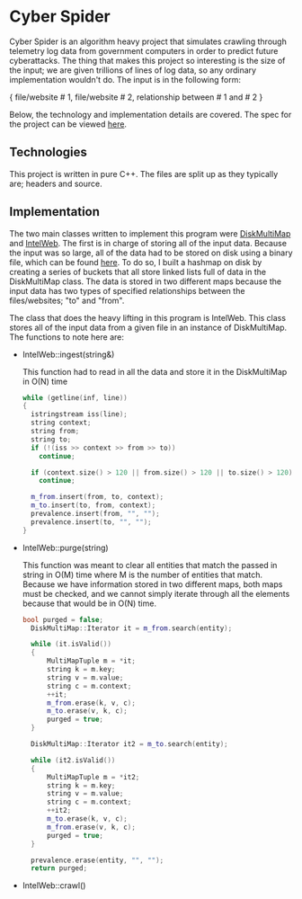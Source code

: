 # Cyber Spider

Cyber Spider is an algorithm heavy project that simulates crawling through telemetry log data from government computers in order to predict future cyberattacks. The thing that makes this project so interesting is the size of the input; we are given trillions of lines of log data, so any ordinary implementation wouldn't do. The input is in the following form:

{ file/website # 1, file/website # 2, relationship between # 1 and # 2 }

Below, the technology and implementation details are covered. The spec for the project can be viewed [here][spec].

## Technologies

This project is written in pure C++. The files are split up as they typically are; headers and source.

## Implementation

The two main classes written to implement this program were [DiskMultiMap][multimap] and [IntelWeb][intelweb].
The first is in charge of storing all of the input data. Because the input was so large, all of the data had to be stored on disk using a binary file, which can be found [here][binaryfile]. To do so, I built a hashmap on disk by creating a series of buckets that all store linked lists full of data in the DiskMultiMap class. The data is stored in two different maps because the input data has two types of specified relationships between the files/websites; "to" and "from".

The class that does the heavy lifting in this program is IntelWeb. This class stores all of the input data from a given file in an instance of DiskMultiMap. The functions to note here are:

- IntelWeb::ingest(string&)

  This function had to read in all the data and store it in the DiskMultiMap in O(N) time

  ```c++
  while (getline(inf, line))
  {
    istringstream iss(line);
    string context;
    string from;
    string to;
    if (!(iss >> context >> from >> to))
      continue;

    if (context.size() > 120 || from.size() > 120 || to.size() > 120)
      continue;

    m_from.insert(from, to, context);
    m_to.insert(to, from, context);
    prevalence.insert(from, "", "");
    prevalence.insert(to, "", "");
  }
  ```

- IntelWeb::purge(string)

  This function was meant to clear all entities that match the passed in string in O(M) time where M is the number of entities that match. Because we have information stored in two different maps, both maps must be checked, and we cannot simply iterate through all the elements because that would be in O(N) time.

  ```c++
  bool purged = false;
	DiskMultiMap::Iterator it = m_from.search(entity);

	while (it.isValid())
	{
		MultiMapTuple m = *it;
		string k = m.key;
		string v = m.value;
		string c = m.context;
		++it;
		m_from.erase(k, v, c);
		m_to.erase(v, k, c);
		purged = true;
	}

	DiskMultiMap::Iterator it2 = m_to.search(entity);

	while (it2.isValid())
	{
		MultiMapTuple m = *it2;
		string k = m.key;
		string v = m.value;
		string c = m.context;
		++it2;
		m_to.erase(k, v, c);
		m_from.erase(v, k, c);
		purged = true;
	}

	prevalence.erase(entity, "", "");
	return purged;
  ```

- IntelWeb::crawl()

[spec]: ./spec.pdf
[multimap]: ./DiskMultiMap.cpp
[intelweb]: ./IntelWeb.cpp
[binaryfile]: ./BinaryFile.h

